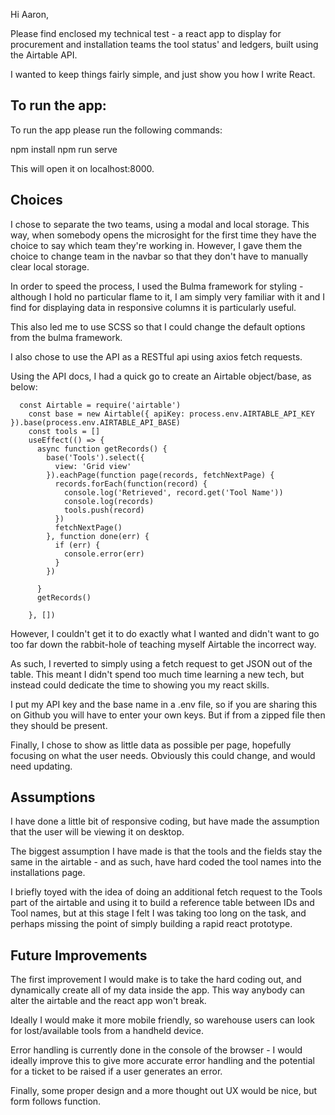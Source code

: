 Hi Aaron, 

Please find enclosed my technical test - a react app to display for procurement and installation teams the tool status' and ledgers, built using the Airtable API. 

I wanted to keep things fairly simple, and just show you how I write React.

## To run the app: 

To run the app please run the following commands:

npm install
npm run serve

This will open it on localhost:8000. 

## Choices

I chose to separate the two teams, using a modal and local storage. This way, when somebody opens the microsight for the first time they have the choice to say which team they're working in. However, I gave them the choice to change team in the navbar so that they don't have to manually clear local storage.

In order to speed the process, I used the Bulma framework for styling - although I hold no particular flame to it, I am simply very familiar with it and I find for displaying data in responsive columns it is particularly useful. 

This also led me to use SCSS so that I could change the default options from the bulma framework. 

I also chose to use the API as a RESTful api using axios fetch requests. 

Using the API docs, I had a quick go to create an Airtable object/base, as below:

```
  const Airtable = require('airtable')
    const base = new Airtable({ apiKey: process.env.AIRTABLE_API_KEY }).base(process.env.AIRTABLE_API_BASE)
    const tools = []
    useEffect(() => {
      async function getRecords() {
        base('Tools').select({
          view: 'Grid view'
        }).eachPage(function page(records, fetchNextPage) {
          records.forEach(function(record) {
            console.log('Retrieved', record.get('Tool Name'))
            console.log(records)
            tools.push(record)
          })
          fetchNextPage()
        }, function done(err) {
          if (err) { 
            console.error(err)
          }
        })
        
      }
      getRecords()
      
    }, []) 
  ```

  However, I couldn't get it to do exactly what I wanted and didn't want to go too far down the rabbit-hole of teaching myself Airtable the incorrect way. 

  As such, I reverted to simply using a fetch request to get JSON out of the table. This meant I didn't spend too much time learning a new tech, but instead could dedicate the time to showing you my react skills. 

  I put my API key and the base name in a .env file, so if you are sharing this on Github you will have to enter your own keys. But if from a zipped file then they should be present.

  Finally, I chose to show as little data as possible per page, hopefully focusing on what the user needs. Obviously this could change, and would need updating.

## Assumptions 

I have done a little bit of responsive coding, but have made the assumption that the user will be viewing it on desktop. 

The biggest assumption I have made is that the tools and the fields stay the same in the airtable - and as such, have hard coded the tool names into the installations page. 

I briefly toyed with the idea of doing an additional fetch request to the Tools part of the airtable and using it to build a reference table between IDs and Tool names, but at this stage I felt I was taking too long on the task, and perhaps missing the point of simply building a rapid react prototype. 

## Future Improvements

The first improvement I would make is to take the hard coding out, and dynamically create all of my data inside the app. This way anybody can alter the airtable and the react app won't break. 

Ideally I would make it more mobile friendly, so warehouse users can look for lost/available tools from a handheld device. 

Error handling is currently done in the console of the browser - I would ideally improve this to give more accurate error handling and the potential for a ticket to be raised if a user generates an error. 

Finally, some proper design and a more thought out UX would be nice, but form follows function.